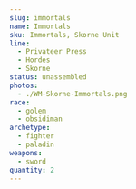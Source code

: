 ```yaml
---
slug: immortals
name: Immortals
sku: Immortals, Skorne Unit
line:
  - Privateer Press
  - Hordes
  - Skorne
status: unassembled
photos:
  - ./WM-Skorne-Immortals.png
race:
  - golem
  - obsidiman
archetype:
  - fighter
  - paladin
weapons:
  - sword
quantity: 2
---
```

